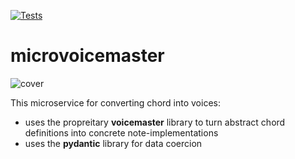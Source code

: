[![Tests](https://github.com/chrdio/api-voicemaster-micro-fastapi/actions/workflows/ci.yml/badge.svg)](https://github.com/chrdio/api-voicemaster-micro-fastapi/actions/workflows/ci.yml)
# microvoicemaster
![cover](https://user-images.githubusercontent.com/83789452/190855163-cf024491-9399-4295-8645-dfa9288b972d.png)

This microservice for converting chord into voices:
- uses the propreitary **voicemaster** library to turn abstract chord definitions into concrete note-implementations
- uses the **pydantic** library for data coercion